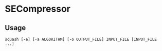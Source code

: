 SECompressor
============

Usage
-----

```
squash [-e] [-a ALGORITHM] [-o OUTPUT_FILE] INPUT_FILE [INPUT_FILE ...]
```